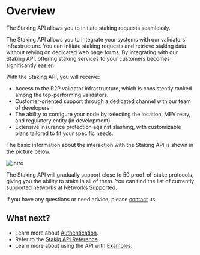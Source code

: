 # Overview

The Staking API allows you to initiate staking requests seamlessly.

The Staking API allows you to integrate your systems with our validators' infrastructure. You can initiate staking requests and retrieve staking data without relying on dedicated web page forms. By integrating with our Staking API, offering staking services to your customers becomes significantly easier.

With the Staking API, you will receive:

- Access to the P2P validator infrastructure, which is consistently ranked among the top-performing validators.
- Customer-oriented support through a dedicated channel with our team of developers.
- The ability to configure your node by selecting the location, MEV relay, and regulatory entity (in development).
- Extensive insurance protection against slashing, with customizable plans tailored to fit your specific needs.

The basic information about the interaction with the Staking API is shown in the picture below.

![intro](/p2p/intro2.png)

The Staking API will gradually support close to 50 proof-of-stake protocols, giving you the ability to stake in all of them. You can find the list of currently supported networks at [Networks Supported](/p2p/staking-platform/networks-supported).

If you have any questions or need advice, please [contact](/p2p/support/contacts/) us.

## What next?

- Learn more about [Authentication](/p2p/staking-api/authentication/).
- Refer to the [Stakig API Reference](/p2p/api/staking-api.html).
- Learn more about using the API with [Examples](/p2p/staking-api/examples/).
